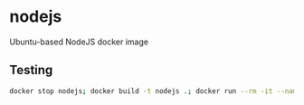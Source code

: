 # nodejs

Ubuntu-based NodeJS docker image

## Testing

```sh
docker stop nodejs; docker build -t nodejs .; docker run --rm -it --name=nodejs nodejs
```
